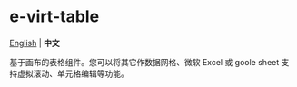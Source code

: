 # e-virt-table

[English](./README.md) | **中文**

基于画布的表格组件。您可以将其它作数据网格、微软 Excel 或 goole sheet 支持虚拟滚动、单元格编辑等功能。
